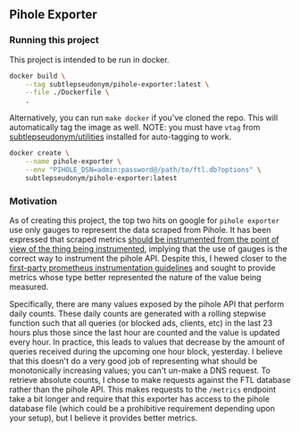 ## Pihole Exporter

### Running this project

This project is intended to be run in docker.
```bash
docker build \
	--tag subtlepseudonym/pihole-exporter:latest \
	--file ./Dockerfile \
	.
```
Alternatively, you can run `make docker` if you've cloned the repo. This will automatically
tag the image as well.
NOTE: you must have `vtag` from [subtlepseudonym/utilities](https://github.com/subtlepseudonym/utilities) installed for auto-tagging to work.

```bash
docker create \
	--name pihole-exporter \
	--env "PIHOLE_DSN=admin:password@/path/to/ftl.db?options" \
	subtlepseudonym/pihole-exporter:latest
```

### Motivation
As of creating this project, the top two hits on google for `pihole exporter` use only gauges
to represent the data scraped from Pihole. It has been expressed that scraped metrics
[should be instrumented from the point of view of the thing being instrumented](https://github.com/prometheus-net/prometheus-net/issues/63#issuecomment-360070401),
implying that the use of gauges is the correct way to instrument the pihole API. Despite this,
I hewed closer to the [first-party prometheus instrumentation guidelines](https://prometheus.io/docs/practices/instrumentation/) and sought to provide
metrics whose type better represented the nature of the value being measured.

Specifically,
there are many values exposed by the pihole API that perform daily counts. These daily counts
are generated with a rolling stepwise function such that all queries (or blocked ads, clients, etc)
in the last 23 hours plus those since the last hour are counted and the value is updated every hour.
In practice, this leads to values that decrease by the amount of queries received during the upcoming
one hour block, yesterday. I believe that this doesn't do a very good job of representing what should
be monotonically increasing values; you can't un-make a DNS request. To retrieve absolute counts, I
chose to make requests against the FTL database rather than the pihole API. This makes requests to
the `/metrics` endpoint take a bit longer and require that this exporter has access to the pihole
database file (which could be a prohibitive requirement depending upon your setup), but I believe
it provides better metrics.
